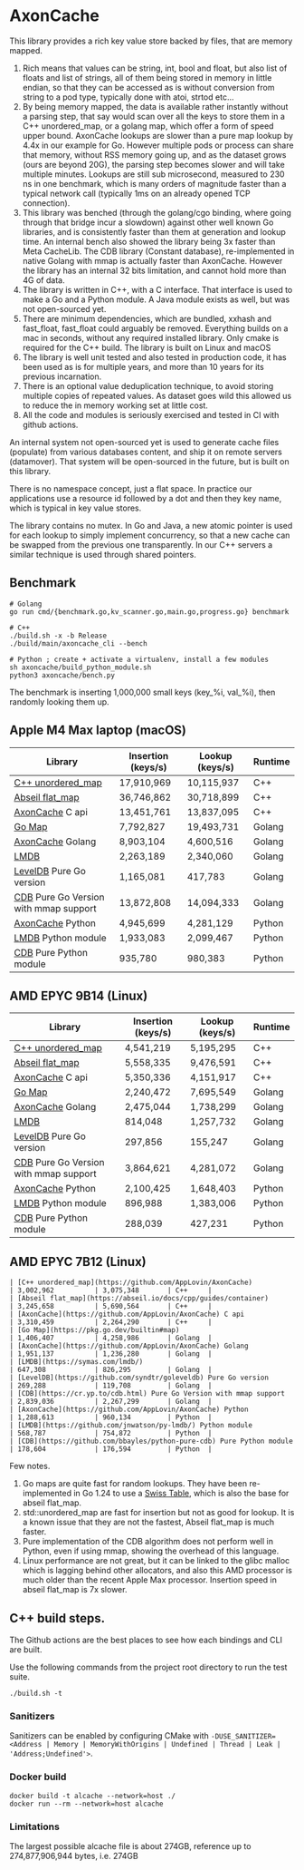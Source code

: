 # AxonCache

This library provides a rich key value store backed by files, that are memory mapped.

1. Rich means that values can be string, int, bool and float, but also list of floats and list of strings, all of them being stored in memory in little endian, so that they can be accessed as is without conversion from string to a pod type, typically done with atoi, strtod etc...
2. By being memory mapped, the data is available rather instantly without a parsing step, that say would scan over all the keys to store them in a C++ unordered_map, or a golang map, which offer a form of speed upper bound. AxonCache lookups are slower than a pure map lookup by 4.4x in our example for Go. However multiple pods or process can share that memory, without RSS memory going up, and as the dataset grows (ours are beyond 20G), the parsing step becomes slower and will take multiple minutes. Lookups are still sub microsecond, measured to 230 ns in one benchmark, which is many orders of magnitude faster than a typical network call (typically 1ms on an already opened TCP connection).
3. This library was benched (through the golang/cgo binding, where going through that bridge incur a slowdown) against other well known Go libraries, and is consistently faster than them at generation and lookup time. An internal bench also showed the library being 3x faster than Meta CacheLib. The CDB library (Constant database), re-implemented in native Golang with mmap is actually faster than AxonCache. However the library has an internal 32 bits limitation, and cannot hold more than 4G of data.
4. The library is written in C++, with a C interface. That interface is used to make a Go and a Python module. A Java module exists as well, but was not open-sourced yet.
5. There are minimum dependencies, which are bundled, xxhash and fast_float, fast_float could arguably be removed. Everything builds on a mac in seconds, without any required installed library. Only cmake is required for the C++ build. The library is built on Linux and macOS
6. The library is well unit tested and also tested in production code, it has been used as is for multiple years, and more than 10 years for its previous incarnation.
7. There is an optional value deduplication technique, to avoid storing multiple copies of repeated values. As dataset goes wild this allowed us to reduce the in memory working set at little cost.
8. All the code and modules is seriously exercised and tested in CI with github actions.

An internal system not open-sourced yet is used to generate cache files (populate) from various databases content, and ship it on remote servers (datamover). That system will be open-sourced in the future, but is built on this library.

There is no namespace concept, just a flat space. In practice our applications use a resource id followed by a dot and then they key name, which is typical in key value stores.

The library contains no mutex. In Go and Java, a new atomic pointer is used for each lookup to simply implement concurrency, so that a new cache can be swapped from the previous one transparently. In our C++ servers a similar technique is used through shared pointers.

## Benchmark

```
# Golang
go run cmd/{benchmark.go,kv_scanner.go,main.go,progress.go} benchmark
```

```
# C++
./build.sh -x -b Release
./build/main/axoncache_cli --bench
```

```
# Python ; create + activate a virtualenv, install a few modules
sh axoncache/build_python_module.sh
python3 axoncache/bench.py 
```

The benchmark is inserting 1,000,000 small keys (key_%i, val_%i), then randomly looking them up.

## Apple M4 Max laptop (macOS)

| Library                                                                  | Insertion (keys/s) | Lookup (keys/s) | Runtime |
| --------------------------------------------------                       | ------------------ | ----------------| --------|
| [C++ unordered_map](https://github.com/AppLovin/AxonCache)               | 17,910,969         | 10,115,937      | C++     |
| [Abseil flat_map](https://abseil.io/docs/cpp/guides/container)           | 36,746,862         | 30,718,899      | C++     |
| [AxonCache](https://github.com/AppLovin/AxonCache) C api                 | 13,451,761         | 13,837,095      | C++     |
| [Go Map](https://pkg.go.dev/builtin#map)                                 | 7,792,827          | 19,493,731      | Golang  |
| [AxonCache](https://github.com/AppLovin/AxonCache) Golang                | 8,903,104          | 4,600,516       | Golang  |
| [LMDB](https://symas.com/lmdb/)                                          | 2,263,189          | 2,340,060       | Golang  |
| [LevelDB](https://github.com/syndtr/goleveldb) Pure Go version           | 1,165,081          | 417,783         | Golang  |
| [CDB](https://cr.yp.to/cdb.html) Pure Go Version with mmap support       | 13,872,808         | 14,094,333      | Golang  |
| [AxonCache](https://github.com/AppLovin/AxonCache) Python                | 4,945,699          | 4,281,129       | Python  |
| [LMDB](https://github.com/jnwatson/py-lmdb/) Python module               | 1,933,083          | 2,099,467       | Python  |
| [CDB](https://github.com/bbayles/python-pure-cdb) Pure Python module     | 935,780            | 980,383         | Python  |

## AMD EPYC 9B14 (Linux)

| Library                                                                  | Insertion (keys/s) | Lookup (keys/s) | Runtime |
| --------------------------------------------------                       | ------------------ | ----------------| --------|
| [C++ unordered_map](https://github.com/AppLovin/AxonCache)               | 4,541,219          | 5,195,295       | C++     |
| [Abseil flat_map](https://abseil.io/docs/cpp/guides/container)           | 5,558,335          | 9,476,591       | C++     |
| [AxonCache](https://github.com/AppLovin/AxonCache) C api                 | 5,350,336          | 4,151,917       | C++     |
| [Go Map](https://pkg.go.dev/builtin#map)                                 | 2,240,472          | 7,695,549       | Golang  |
| [AxonCache](https://github.com/AppLovin/AxonCache) Golang                | 2,475,044          | 1,738,299       | Golang  |
| [LMDB](https://symas.com/lmdb/)                                          | 814,048            | 1,257,732       | Golang  |
| [LevelDB](https://github.com/syndtr/goleveldb) Pure Go version           | 297,856            | 155,247         | Golang  |
| [CDB](https://cr.yp.to/cdb.html) Pure Go Version with mmap support       | 3,864,621          | 4,281,072       | Golang  |
| [AxonCache](https://github.com/AppLovin/AxonCache) Python                | 2,100,425          | 1,648,403       | Python  |
| [LMDB](https://github.com/jnwatson/py-lmdb/) Python module               | 896,988            | 1,383,006       | Python  |
| [CDB](https://github.com/bbayles/python-pure-cdb) Pure Python module     | 288,039            | 427,231         | Python  |

## AMD EPYC 7B12 (Linux)

```
| [C++ unordered_map](https://github.com/AppLovin/AxonCache)               | 3,002,962          | 3,075,348       | C++     |
| [Abseil flat_map](https://abseil.io/docs/cpp/guides/container)           | 3,245,658          | 5,690,564       | C++     |
| [AxonCache](https://github.com/AppLovin/AxonCache) C api                 | 3,310,459          | 2,264,290       | C++     |
| [Go Map](https://pkg.go.dev/builtin#map)                                 | 1,406,407          | 4,258,986       | Golang  |
| [AxonCache](https://github.com/AppLovin/AxonCache) Golang                | 1,951,137          | 1,236,280       | Golang  |
| [LMDB](https://symas.com/lmdb/)                                          | 647,308            | 826,295         | Golang  |
| [LevelDB](https://github.com/syndtr/goleveldb) Pure Go version           | 269,288            | 119,708         | Golang  |
| [CDB](https://cr.yp.to/cdb.html) Pure Go Version with mmap support       | 2,839,036          | 2,267,299       | Golang  |
| [AxonCache](https://github.com/AppLovin/AxonCache) Python                | 1,288,613          | 960,134         | Python  |
| [LMDB](https://github.com/jnwatson/py-lmdb/) Python module               | 568,787            | 754,872         | Python  |
| [CDB](https://github.com/bbayles/python-pure-cdb) Pure Python module     | 178,604            | 176,594         | Python  |
```

Few notes.

1. Go maps are quite fast for random lookups. They have been re-implemented in Go 1.24 to use a [Swiss Table](https://go.dev/blog/swisstable), which is also the base for abseil flat_map.
2. std::unordered_map are fast for insertion but not as good for lookup. It is a known issue that they are not the fastest, Abseil flat_map is much faster.
3. Pure implementation of the CDB algorithm does not perform well in Python, even if using mmap, showing the overhead of this language.
4. Linux performance are not great, but it can be linked to the glibc malloc which is lagging behind other allocators, and also this AMD processor is much older than the recent Apple Max processor. Insertion speed in abseil flat_map is 7x slower.

## C++ build steps.

The Github actions are the best places to see how each bindings and CLI are built.

Use the following commands from the project root directory to run the test suite.

```
./build.sh -t
```

### Sanitizers

Sanitizers can be enabled by configuring CMake with `-DUSE_SANITIZER=<Address | Memory | MemoryWithOrigins | Undefined | Thread | Leak | 'Address;Undefined'>`.

### Docker build

```
docker build -t alcache --network=host ./
docker run --rm --network=host alcache
```

### Limitations

The largest possible alcache file is about 274GB, reference up to 274,877,906,944 bytes, i.e. 274GB
